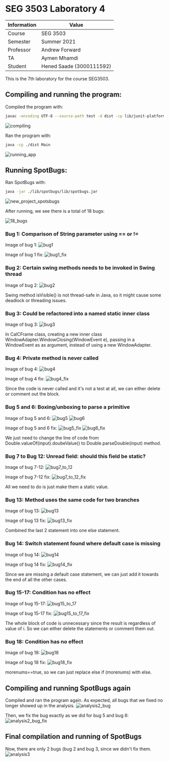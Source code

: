 # SEG 3503 Laboratory 4

| Information | Value |
| --- | --- |
| Course | SEG 3503 |
| Semester | Summer 2021 |
| Professor | Andrew Forward |
| TA | Aymen Mhamdi |
| Student | Hened Saade (3000111592) |

This is the 7th laboratory for the course SEG3503.

## Compiling and running the program:

Compiled the program with:
```bash
javac -encoding UTF-8 --source-path test -d dist -cp lib/junit-platform-console-standalone-1.7.1.jar test/*.java src/*.java
```
![compiling](https://user-images.githubusercontent.com/55165910/126541762-8e0c269f-bd73-4902-817f-8b9df90c427e.png)

Ran the program with:
```bash
java -cp ./dist Main
```
![running_app](https://user-images.githubusercontent.com/55165910/126541814-b5905b02-f072-4f74-b2c1-4ad303fe3c08.png)

## Running SpotBugs:

Ran SpotBugs with:
```bash
java -jar ./lib/spotbugs/lib/spotbugs.jar 
```
![new_project_spotsbugs](https://user-images.githubusercontent.com/55165910/126541893-5daa117f-67bb-4509-8fda-14d61bfa2663.png)

After running, we see there is a total of 18 bugs:

![18_bugs](https://user-images.githubusercontent.com/55165910/126541922-52815d35-55cc-4207-ac40-f82f5af371e0.png)

### Bug 1: Comparison of String parameter using == or !=

Image of bug 1:
![bug1](https://user-images.githubusercontent.com/55165910/126541949-272e5bf3-e3ed-427e-9366-8a5154b95dab.png)

Image of bug 1 fix:
![bug1_fix](https://user-images.githubusercontent.com/55165910/126541975-761743f7-ec20-4d26-acdd-3b3be775575a.png)

### Bug 2: Certain swing methods needs to be invoked in Swing thread

Image of bug 2:
![bug2](https://user-images.githubusercontent.com/55165910/126541987-8f755e50-e532-4388-a670-b6d0ec8e4bd2.png)

Swing method isVisible() is not thread-safe in Java, so it might cause some deadlock or threading issues.

### Bug 3: Could be refactored into a named static inner class

Image of bug 3:
![bug3](https://user-images.githubusercontent.com/55165910/126542023-f2a72dbe-df76-4993-98d6-19faf6b3c6fd.png)

In CalCFrame class, creating a new inner class WindowAdapter.WindowClosing(WindowEvent e), passing in a WindowEvent as as argument, instead of using a new WindowAdapter. 

### Bug 4: Private method is never called

Image of bug 4:
![bug4](https://user-images.githubusercontent.com/55165910/126542043-b730c314-5bdc-4f17-bc6b-8c28bcad4d97.png)

Image of bug 4 fix:
![bug4_fix](https://user-images.githubusercontent.com/55165910/126542053-92246045-c464-4cdf-89e8-b1394c50173d.png)

Since the code is never called and it's not a test at all, we can either delete or comment out the block.

### Bug 5 and 6: Boxing/unboxing to parse a primitive

Image of bug 5 and 6:
![bug5](https://user-images.githubusercontent.com/55165910/126542068-4d0a0fad-c399-4dbd-a42b-10def8478b37.png)
![bug6](https://user-images.githubusercontent.com/55165910/126542091-25224947-5d0c-4bb2-b289-a3497204f156.png)

Image of bug 5 and 6 fix:
![bug5_fix](https://user-images.githubusercontent.com/55165910/126542108-90bf2585-479f-4345-8160-3ad16ca2d01b.png)
![bug6_fix](https://user-images.githubusercontent.com/55165910/126542117-af8975b8-b189-45c1-94f3-cd18e230eba3.png)

We just need to change the line of code from Double.valueOf(input).doubeValue() to Double.parseDouble(input) method.

### Bug 7 to Bug 12: Unread field: should this field be static?

Image of bug 7-12:
![bug7_to_12](https://user-images.githubusercontent.com/55165910/126542143-bc30cc92-99f3-4b1a-bb60-1acf41da647e.png)

Image of bug 7-12 fix:
![bug7_to_12_fix](https://user-images.githubusercontent.com/55165910/126542164-3d608ed3-a283-4282-9fa9-a7c8731b34ea.png)

All we need to do is just make them a static value.

### Bug 13: Method uses the same code for two branches

Image of bug 13:
![bug13](https://user-images.githubusercontent.com/55165910/126542174-bc0c4994-653c-4666-92a8-142744e7c825.png)

Image of bug 13 fix:
![bug13_fix](https://user-images.githubusercontent.com/55165910/126542182-6b953a95-c348-475d-9bf6-745ff8045dff.png)

Combined the last 2 statement into one else statement. 

### Bug 14: Switch statement found where default case is missing

Image of bug 14:
![bug14](https://user-images.githubusercontent.com/55165910/126542196-033287f7-846d-4d4d-a241-e2e9aaf1e602.png)

Image of bug 14 fix:
![bug14_fix](https://user-images.githubusercontent.com/55165910/126542206-0ee6c9cf-4eee-47e5-a96e-53e94aed241a.png)

Since we are missing a default case statement, we can just add it towards the end of all the other cases. 

### Bug 15-17: Condition has no effect

Image of bug 15-17:
![bug15_to_17](https://user-images.githubusercontent.com/55165910/126542234-56c16f66-5e36-43f6-9abc-f8c7bf7ce881.png)

Image of bug 15-17 fix:
![bug15_to_17_fix](https://user-images.githubusercontent.com/55165910/126542244-9afdfb7b-23b3-447d-a77e-07bc1d917cbd.png)

The whole block of code is unnecessary since the result is regardless of value of i. So we can either delete the statements or comment them out. 

### Bug 18: Condition has no effect 

Image of bug 18:
![bug18](https://user-images.githubusercontent.com/55165910/126542265-0e2bc13f-7433-4220-b100-5416ee6764de.png)

Image of bug 18 fix:
![bug18_fix](https://user-images.githubusercontent.com/55165910/126542277-bd6f2df6-1af2-4243-8c35-d0d764054ac8.png)

morenums==true, so we can just replace else if (morenums) with else.

## Compiling and running SpotBugs again
Compiled and ran the program again. As expected, all bugs that we fixed no longer showed up in the analysis. 
![analysis2_bug](https://user-images.githubusercontent.com/55165910/126542312-cb69ae9c-7efd-4ce5-a645-7b7e87f214bc.png)

Then, we fix the bug exactly as we did for bug 5 and bug 6:
![analysis2_bug_fix](https://user-images.githubusercontent.com/55165910/126542322-08a83f5a-7d3b-4c14-b09f-74aa4611ed1b.png)

## Final compilation and running of SpotBugs

Now, there are only 2 bugs (bug 2 and bug 3, since we didn't fix them. 
![analysis3](https://user-images.githubusercontent.com/55165910/126542330-1ee834bc-0d8e-4e18-8263-9add5b4ed8e4.png)

